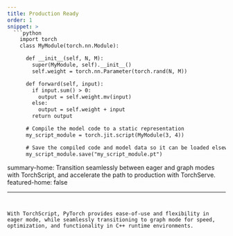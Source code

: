 ```yaml
---
title: Production Ready
order: 1
snippet: >
  ```python
    import torch
    class MyModule(torch.nn.Module):

      def __init__(self, N, M):
        super(MyModule, self).__init__()
        self.weight = torch.nn.Parameter(torch.rand(N, M))

      def forward(self, input):
        if input.sum() > 0:
          output = self.weight.mv(input)
        else:
          output = self.weight + input
        return output

      # Compile the model code to a static representation
      my_script_module = torch.jit.script(MyModule(3, 4))

      # Save the compiled code and model data so it can be loaded elsewhere
      my_script_module.save("my_script_module.pt")
  ```

summary-home: Transition seamlessly between eager and graph modes with TorchScript, and accelerate the path to production with TorchServe.
featured-home: false

---
```


With TorchScript, PyTorch provides ease-of-use and flexibility in eager mode, while seamlessly transitioning to graph mode for speed, optimization, and functionality in C++ runtime environments.
